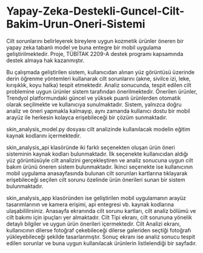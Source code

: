 # Yapay-Zeka-Destekli-Guncel-Cilt-Bakim-Urun-Oneri-Sistemi
Cilt sorunlarını belirleyerek bireylere uygun kozmetik ürünler öneren bir yapay zeka tabanlı model ve buna entegre bir mobil uygulama geliştirilmektedir. Proje, TÜBİTAK 2209-A destek programı kapsamında destek almaya hak kazanmıştır.


Bu çalışmada geliştirilen sistem, kullanıcıdan alınan yüz görüntüsü üzerinde derin öğrenme yöntemleri kullanarak cilt sorunlarını (akne, sivilce izi, leke, kırışıklık, koyu halka) tespit etmektedir. Analiz sonucunda, tespit edilen cilt problemine uygun ürünler sistem tarafından önerilmektedir. Önerilen ürünler, Trendyol platformundaki güncel ve yüksek puanlı ürünlerden otomatik olarak seçilmekte ve kullanıcıya sunulmaktadır. Sistem, yalnızca doğru analiz ve öneri yapmakla kalmayıp, aynı zamanda kullanıcı dostu bir mobil arayüz ile herkesin kolayca erişebileceği bir çözüm sunmaktadır.


skin_analysis_model.py dosyası cilt analizinde kullanılacak modelin eğitim kaynak kodlarını içermektedir.


skin_analysis_api klasöründe iki farklı seçenekten oluşan ürün öneri sisteminin kaynak kodları bulunmaktadır. İlk seçenekte kullanıcıdan aldığı yüz görüntüsüyle cilt analizini gerçekleştiren ve analiz sonucuna uygun cilt bakım ürünü öneren sistem bulunmaktadır. İkinci seçenekte ise kullanıcının mobil uygulama anasayfasında bulunan cilt sorunları kartlarına tıklayarak erişebileceği seçilen cilt sorunu özelinde ürün önerileri sunan bir sistem bulunmaktadır.


skin_analysis_app klasöründen ise geliştirilen mobil uygulamanın arayüz tasarımlarının ve kamera erişimi, api entegresi vb. kaynak kodlarına ulaşabililirsiniz. Anasayfa ekranında cilt sorunu kartları, cilt analiz bölümü ve cilt bakımı için ipuçları yer almaktadır. Cilt Tipi ekranı, cilt sorununa yönelik detaylı bilgiler ve uygun ürün önerileri içermektedir. Cilt Analizi ekranı, kullanıcının dilerse fotoğraf çekebileceği dilerse galeriden seçtiği fotoğrafı yükleyebileceği şekilde tasarlanmıştır. Sonuç ekranı ise analiz sonucu tespit edilen sorunlar ve buna uygun kullanılacak ürünlerin listlelendiği bir sayfadır.

